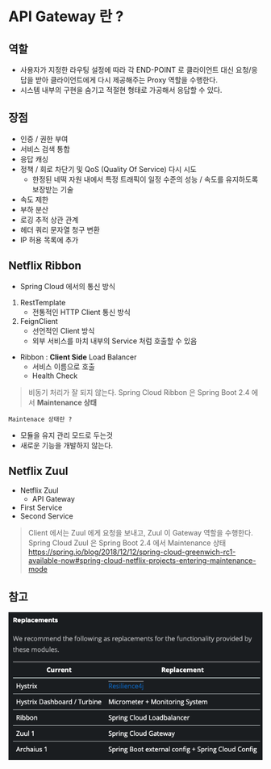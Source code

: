 # API Gateway 란 ?

## 역할
- 사용자가 지정한 라우팅 설정에 따라 각 END-POINT 로 클라이언트 대신 요청/응답을 받아 클라이언트에게 다시 제공해주는 Proxy 역할을 수행한다.
- 시스템 내부의 구현을 숨기고 적절현 형태로 가공해서 응답할 수 있다.

## 장점
- 인증 / 권한 부여
- 서비스 검색 통합
- 응답 캐싱
- 정책 / 회로 차단기 및 QoS (Quality Of Service) 다시 시도
  - 한정된 네떡 자원 내에서 특정 트래픽이 일정 수준의 성능 / 속도를 유지하도록 보장받는 기술
- 속도 제한
- 부하 분산
- 로깅 추적 상관 관계
- 헤더 쿼리 문자열 청구 변환
- IP 허용 목록에 추가

## Netflix Ribbon
- Spring Cloud 에서의 통신 방식
1. RestTemplate
    - 전통적인 HTTP Client 통신 방식 
2. FeignClient
    - 선언적인 Client 방식
    - 외부 서비스를 마치 내부의 Service 처럼 호출할 수 있음
    
- Ribbon : **Client Side** Load Balancer
    - 서비스 이름으로 호출
    - Health Check
> 비동기 처리가 잘 되지 않는다. 
> Spring Cloud Ribbon 은 Spring Boot 2.4 에서 **Maintenance 상태**

`Maintenace 상태란 ?`
- 모듈을 유지 관리 모드로 두는것
- 새로운 기능을 개발하지 않는다.

## Netflix Zuul
- Netflix Zuul
    - API Gateway
- First Service
- Second Service

> Client 에서는 Zuul 에게 요청을 보내고, Zuul 이 Gateway 역할을 수행한다.
> Spring Cloud Zuul 은 Spring Boot 2.4 에서 Maintenance 상태
> https://spring.io/blog/2018/12/12/spring-cloud-greenwich-rc1-available-now#spring-cloud-netflix-projects-entering-maintenance-mode

## 참고

![Replacement](./images/replacement.png)



